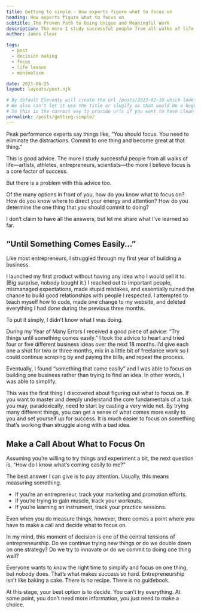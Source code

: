 ```yaml
---
title: Getting to simple - How experts figure what to focus on
heading: How experts figure what to focus on
subtitle: The Proven Path to Doing Unique and Meaningful Work
description: The more I study successful people from all walks of life, the more I believe focus is a core factor of success. But how do you know what to focus on?
author: James Clear

tags:
  - post
  - decision making
  - focus
  - life lesson
  - minimalism

date: 2021-06-25
layout: layouts/post.njk

# By default Eleventy will create the url /posts/2023-02-10 which looks wierd
# We also can't let it use the title or slugify as that would be a huge title
# So this is the correct way to provide urls if you want to have clean urls
permalink: /posts/getting-simple/
---
```


<!-- Notice how the URL corresponds to the location of the file in the
project (excluding the extension). This is how URLs are handled by default,
but they can be changed to some other format through the permalink key. -->

Peak performance experts say things like, “You should focus. You need to eliminate the distractions. Commit to one thing and become great at that thing.”

This is good advice. The more I study successful people from all walks of life—artists, athletes, entrepreneurs, scientists—the more I believe focus is a core factor of success.

But there is a problem with this advice too.

Of the many options in front of you, how do you know what to focus on? How do you know where to direct your energy and attention? How do you determine the one thing that you should commit to doing?

I don’t claim to have all the answers, but let me share what I’ve learned so far.

## “Until Something Comes Easily…”

Like most entrepreneurs, I struggled through my first year of building a business.

I launched my first product without having any idea who I would sell it to. (Big surprise, nobody bought it.) I reached out to important people, mismanaged expectations, made stupid mistakes, and essentially ruined the chance to build good relationships with people I respected. I attempted to teach myself how to code, made one change to my website, and deleted everything I had done during the previous three months.

To put it simply, I didn’t know what I was doing.

During my Year of Many Errors I received a good piece of advice: “Try things until something comes easily.” I took the advice to heart and tried four or five different business ideas over the next 18 months. I’d give each one a shot for two or three months, mix in a little bit of freelance work so I could continue scraping by and paying the bills, and repeat the process.

Eventually, I found “something that came easily” and I was able to focus on building one business rather than trying to find an idea. In other words, I was able to simplify.

This was the first thing I discovered about figuring out what to focus on. If you want to master and deeply understand the core fundamentals of a task you may, paradoxically, need to start by casting a very wide net. By trying many different things, you can get a sense of what comes more easily to you and set yourself up for success. It is much easier to focus on something that’s working than struggle along with a bad idea.

## Make a Call About What to Focus On

Assuming you’re willing to try things and experiment a bit, the next question is, “How do I know what’s coming easily to me?”

The best answer I can give is to pay attention. Usually, this means measuring something.

- If you’re an entrepreneur, track your marketing and promotion efforts.
- If you’re trying to gain muscle, track your workouts.
- If you’re learning an instrument, track your practice sessions.

Even when you do measure things, however, there comes a point where you have to make a call and decide what to focus on.

In my mind, this moment of decision is one of the central tensions of entrepreneurship. Do we continue trying new things or do we double down on one strategy? Do we try to innovate or do we commit to doing one thing well?

Everyone wants to know the right time to simplify and focus on one thing, but nobody does. That’s what makes success so hard. Entrepreneurship isn’t like baking a cake. There is no recipe. There is no guidebook.

At this stage, your best option is to decide. You can’t try everything. At some point, you don’t need more information, you just need to make a choice.
